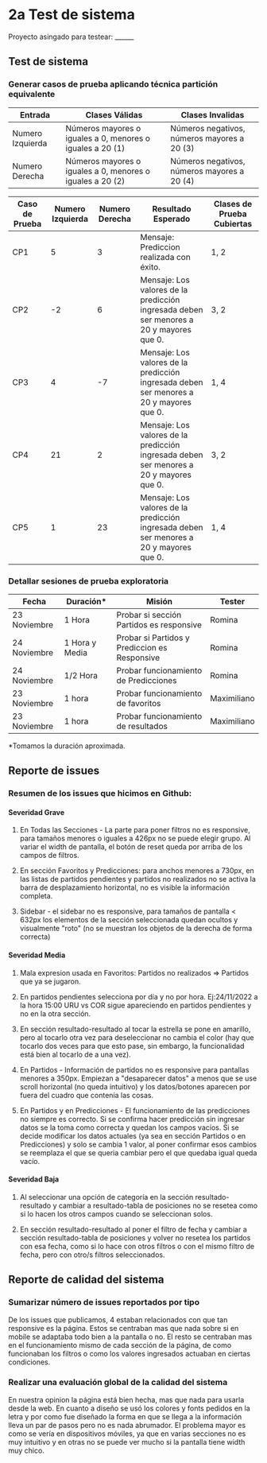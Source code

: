 # 2a Test de sistema

Proyecto asingado para testear: ______

## Test de sistema

### Generar casos de prueba aplicando técnica partición equivalente
| Entrada | Clases Válidas | Clases Invalidas |
| --------------------- | --------------------- |--------------------- |
| Numero Izquierda | Números mayores o iguales a 0, menores o iguales a 20 (1)| Números negativos, números mayores a 20 (3)|
| Numero Derecha | Números mayores o iguales a 0, menores o iguales a 20 (2)| Números negativos, números mayores a 20 (4)|



| Caso de Prueba | Numero Izquierda | Numero Derecha | Resultado Esperado | Clases de Prueba Cubiertas |
|----------------|------------------|----------------|--------------------|----------------------------|
| CP1 | 5 | 3 | Mensaje: Prediccion realizada con éxito. | 1, 2 |
| CP2 | -2 | 6 | Mensaje: Los valores de la predicción ingresada deben ser menores a 20 y mayores que 0. | 3, 2 |
| CP3 | 4 | -7 | Mensaje: Los valores de la predicción ingresada deben ser menores a 20 y mayores que 0. | 1, 4 |
| CP4 | 21 | 2 | Mensaje: Los valores de la predicción ingresada deben ser menores a 20 y mayores que 0. | 3, 2 |
| CP5 | 1 | 23 | Mensaje: Los valores de la predicción ingresada deben ser menores a 20 y mayores que 0. | 1, 4 |

### Detallar sesiones de prueba exploratoria
| Fecha | Duración* |  Misión | Tester |
|-------|---------|---------|--------|
| 23 Noviembre | 1 Hora | Probar si sección Partidos es responsive | Romina |
| 24 Noviembre | 1 Hora y Media | Probar si Partidos y Prediccion es Responsive | Romina |
| 24 Noviembre | 1/2 Hora | Probar funcionamiento de Predicciones | Romina |
| 23 Noviembre  | 1 hora |Probar funcionamiento de favoritos  | Maximiliano |
| 23 Noviembre | 1 hora |Probar funcionamiento de resultados  | Maximiliano |

*Tomamos la duración aproximada. 

## Reporte de issues
### Resumen de los issues que hicimos en Github:

#### Severidad Grave
1) En Todas las Secciones - La parte para poner filtros no es responsive, para tamaños menores o iguales a 426px no se puede elegir grupo. Al variar el width de pantalla, el botón de reset queda por arriba de los campos de filtros.

2) En sección Favoritos y Predicciones: para anchos menores a 730px, en las listas de partidos pendientes y partidos no realizados no se activa la barra de desplazamiento horizontal, no es visible la información completa.

3) Sidebar - el sidebar no es responsive, para tamaños de pantalla < 632px los elementos de la sección seleccionada quedan ocultos y visualmente "roto" (no se muestran los objetos de la derecha de forma correcta)

#### Severidad Media
1) Mala expresion usada en Favoritos: Partidos no realizados => Partidos que ya se jugaron.

2) En partidos pendientes selecciona por día y no por hora.
Ej:24/11/2022 a la hora 15:00 URU vs COR sigue apareciendo en partidos pendientes y no en la otra sección.

3) En sección resultado-resultado al tocar la estrella se pone en amarillo, pero al tocarlo otra vez para deseleccionar no cambia el color (hay que tocarlo dos veces para que esto pase, sin embargo, la funcionalidad está bien al tocarlo de a una vez).

4) En Partidos - Información de partidos no es responsive para pantallas menores a 350px. Empiezan a "desaparecer datos" a menos que se use scroll horizontal (no queda intuitivo) y los datos/botones aparecen por fuera del cuadro que contenía las cosas.

5) En Partidos y en Predicciones - El funcionamiento de las predicciones no siempre es correcto. Si se confirma hacer predicción sin ingresar datos se la toma como correcta y quedan los campos vacíos. Si se decide modificar los datos actuales (ya sea en sección Partidos o en Predicciones) y solo se cambia 1 valor, al poner confirmar esos cambios se reemplaza el que se queria cambiar pero el que quedaba igual queda vacío.

#### Severidad Baja
1) Al seleccionar una opción de categoría en la sección resultado-resultado y cambiar a resultado-tabla de posiciones no se resetea como si lo hacen los otros campos cuando se seleccionan solos.

2) En sección resultado-resultado al poner el filtro de fecha y cambiar a sección resultado-tabla de posiciones y volver no resetea los partidos con esa fecha, como si lo hace con otros filtros o con el mismo filtro de fecha, pero con otro/s filtros seleccionados.


## Reporte de calidad del sistema

### Sumarizar número de issues reportados por tipo
De los issues que publicamos, 4 estaban relacionados con que tan responsive es la página. Estos se centraban mas que nada sobre si en mobile se adaptaba todo bien a la pantalla o no.
El resto se centraban mas en el funcionamiento mismo de cada sección de la página, de como funcionaban los filtros o como los valores ingresados actuaban en ciertas condiciones.

### Realizar una evaluación global de la calidad del sistema
En nuestra opinion la página está bien hecha, mas que nada para usarla desde la web. En cuanto a diseño se usó los colores y fonts pedidos en la letra y por como fue diseñado la forma en que se llega a la información lleva un par de pasos pero no es nada abrumador. El problema mayor es como se vería en dispositivos móviles, ya que en varias secciones no es muy intuitivo y en otras no se puede ver mucho si la pantalla tiene width muy chico.